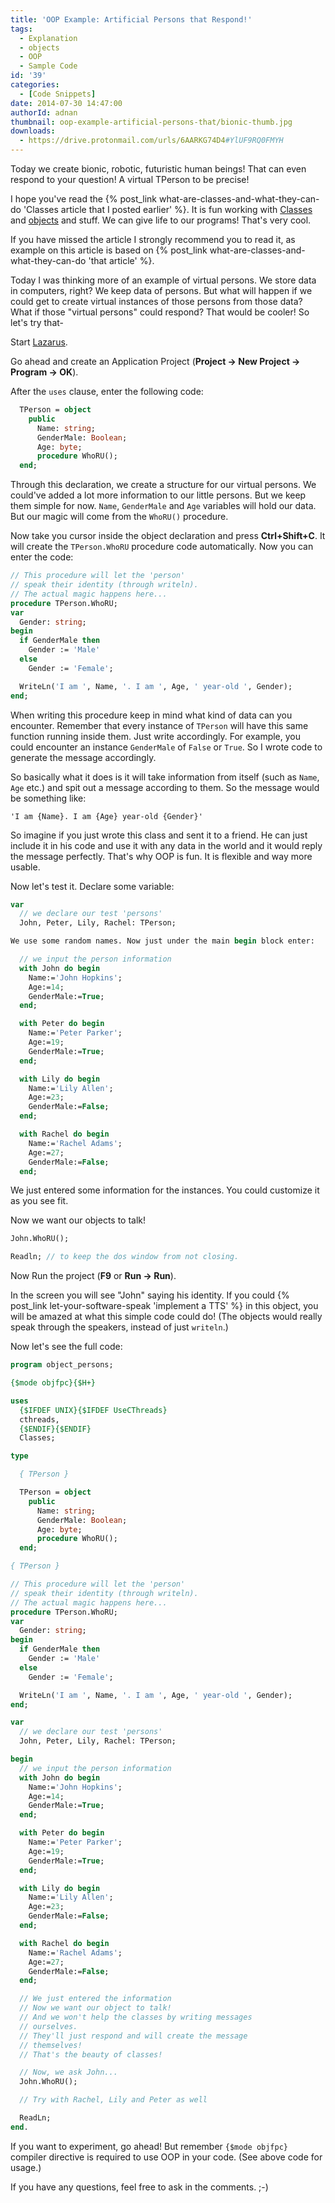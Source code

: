 ```yaml
---
title: 'OOP Example: Artificial Persons that Respond!'
tags:
  - Explanation
  - objects
  - OOP
  - Sample Code
id: '39'
categories:
  - [Code Snippets]
date: 2014-07-30 14:47:00
authorId: adnan
thumbnail: oop-example-artificial-persons-that/bionic-thumb.jpg
downloads:
  - https://drive.protonmail.com/urls/6AARKG74D4#YlUF9RQ0FMYH
---
```


Today we create bionic, robotic, futuristic human beings! That can even respond to your question! A virtual TPerson to be precise!
<!-- more -->


I hope you've read the {% post_link what-are-classes-and-what-they-can-do 'Classes article that I posted earlier' %}. It is fun working with [Classes](http://wiki.freepascal.org/Class) and [objects](http://wiki.freepascal.org/Object_Oriented_Programming_with_Free_Pascal_and_Lazarus#Object) and stuff. We can give life to our programs! That's very cool.

If you have missed the article I strongly recommend you to read it, as example on this article is based on {% post_link what-are-classes-and-what-they-can-do 'that article' %}.

Today I was thinking more of an example of virtual persons. We store data in computers, right? We keep data of persons. But what will happen if we could get to create virtual instances of those persons from those data? What if those "virtual persons" could respond? That would be cooler! So let's try that-

Start [Lazarus](http://lazarus.freepascal.org/).

Go ahead and create an Application Project (**Project -> New Project -> Program -> OK**).

After the `uses` clause, enter the following code:

```pascal
  TPerson = object
    public
      Name: string;
      GenderMale: Boolean;
      Age: byte;
      procedure WhoRU();
  end;
```

Through this declaration, we create a structure for our virtual persons. We could've added a lot more information to our little persons. But we keep them simple for now. `Name`, `GenderMale` and `Age` variables will hold our data. But our magic will come from the `WhoRU()` procedure.

Now take you cursor inside the object declaration and press **Ctrl+Shift+C**. It will create the `TPerson.WhoRU` procedure code automatically. Now you can enter the code:

```pascal
// This procedure will let the 'person'
// speak their identity (through writeln).
// The actual magic happens here...
procedure TPerson.WhoRU;
var
  Gender: string;
begin
  if GenderMale then
    Gender := 'Male'
  else
    Gender := 'Female';

  WriteLn('I am ', Name, '. I am ', Age, ' year-old ', Gender);
end;
```

When writing this procedure keep in mind what kind of data can you encounter. Remember that every instance of `TPerson` will have this same function running inside them. Just write accordingly. For example, you could encounter an instance `GenderMale` of `False` or `True`. So I wrote code to generate the message accordingly.

So basically what it does is it will take information from itself (such as `Name`, `Age` etc.) and spit out a message according to them. So the message would be something like:

```
'I am {Name}. I am {Age} year-old {Gender}'
```

So imagine if you just wrote this class and sent it to a friend. He can just include it in his code and use it with any data in the world and it would reply the message perfectly. That's why OOP is fun. It is flexible and way more usable.

Now let's test it. Declare some variable:

```pascal
var
  // we declare our test 'persons'
  John, Peter, Lily, Rachel: TPerson;

We use some random names. Now just under the main begin block enter:

  // we input the person information
  with John do begin
    Name:='John Hopkins';
    Age:=14;
    GenderMale:=True;
  end;

  with Peter do begin
    Name:='Peter Parker';
    Age:=19;
    GenderMale:=True;
  end;

  with Lily do begin
    Name:='Lily Allen';
    Age:=23;
    GenderMale:=False;
  end;

  with Rachel do begin
    Name:='Rachel Adams';
    Age:=27;
    GenderMale:=False;
  end;
```

We just entered some information for the instances. You could customize it as you see fit.

Now we want our objects to talk!

```pascal
John.WhoRU();

Readln; // to keep the dos window from not closing.
```

Now Run the project (**F9** or **Run -> Run**).

In the screen you will see "John" saying his identity. If you could {% post_link let-your-software-speak 'implement a TTS' %} in this object, you will be amazed at what this simple code could do! (The objects would really speak through the speakers, instead of just `writeln`.)

Now let's see the full code:

```pascal
program object_persons;

{$mode objfpc}{$H+}

uses
  {$IFDEF UNIX}{$IFDEF UseCThreads}
  cthreads,
  {$ENDIF}{$ENDIF}
  Classes;

type

  { TPerson }

  TPerson = object
    public
      Name: string;
      GenderMale: Boolean;
      Age: byte;
      procedure WhoRU();
  end;

{ TPerson }

// This procedure will let the 'person'
// speak their identity (through writeln).
// The actual magic happens here...
procedure TPerson.WhoRU;
var
  Gender: string;
begin
  if GenderMale then
    Gender := 'Male'
  else
    Gender := 'Female';

  WriteLn('I am ', Name, '. I am ', Age, ' year-old ', Gender);
end;

var
  // we declare our test 'persons'
  John, Peter, Lily, Rachel: TPerson;

begin
  // we input the person information
  with John do begin
    Name:='John Hopkins';
    Age:=14;
    GenderMale:=True;
  end;

  with Peter do begin
    Name:='Peter Parker';
    Age:=19;
    GenderMale:=True;
  end;

  with Lily do begin
    Name:='Lily Allen';
    Age:=23;
    GenderMale:=False;
  end;

  with Rachel do begin
    Name:='Rachel Adams';
    Age:=27;
    GenderMale:=False;
  end;

  // We just entered the information
  // Now we want our object to talk!
  // And we won't help the classes by writing messages
  // ourselves.
  // They'll just respond and will create the message
  // themselves!
  // That's the beauty of classes!

  // Now, we ask John...
  John.WhoRU();

  // Try with Rachel, Lily and Peter as well

  ReadLn;
end.
```

If you want to experiment, go ahead! But remember `{$mode objfpc}` compiler directive is required to use OOP in your code. (See above code for usage.)

If you have any questions, feel free to ask in the comments. ;-)
